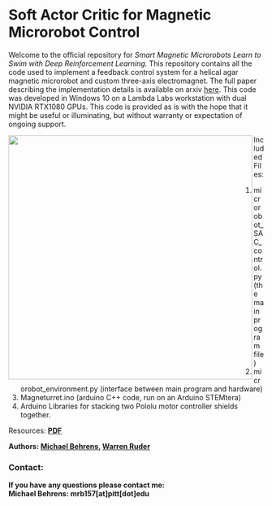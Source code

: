 # Soft Actor Critic for Magnetic Microrobot Control


Welcome to the official repository for _Smart Magnetic Microrobots Learn to Swim with Deep Reinforcement Learning._ This repository contains all the code used to implement a feedback control system for a helical agar magnetic microrobot and custom three-axis electromagnet.  The full paper describing the implementation details is available on arxiv [here](). This code was developed in Windows 10 on a Lambda Labs workstation with dual NVIDIA RTX1080 GPUs. This code is provided as is with the hope that it might be useful or illuminating, but without warranty or expectation of ongoing support.

<img align="left" src="readme/Figure 1.jpg" height=480px>


Included Files:
1) microrobot_SAC_control.py (the main program file)
2) microrobot_environment.py (interface between main program and hardware)
3) Magneturret.ino (arduino C++ code, run on an Arduino STEMtera)
4) Arduino Libraries for stacking two Pololu motor controller shields together.

Resources: <b> [PDF]() 

Authors: [Michael Behrens](https://www.linkedin.com/in/michael-behrens-phd/), [Warren Ruder](https://www.warrenruder.com/)

### Contact:

If you have any questions please contact me:  
Michael Behrens: mrb157[at]pitt[dot]edu
